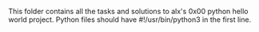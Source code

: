 This folder contains all the tasks and solutions to alx's 0x00 python hello world project.
Python files should have #!/usr/bin/python3 in the first line.
